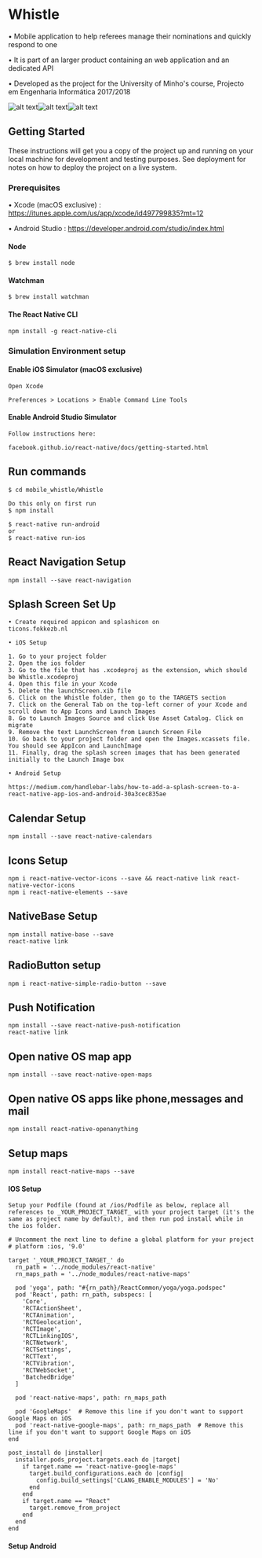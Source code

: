 # Whistle

• Mobile application to help referees manage their nominations and quickly respond to one

• It is part of an larger product containing an web application and an dedicated API

• Developed as the project for the University of Minho's course, Projecto em Engenharia Informática 2017/2018

![alt text](http://res.cloudinary.com/ddepgavbp/image/upload/c_scale,h_443,w_275/v1518637285/Captura_de_ecrã_2018-02-14_às_19.39.48.png)![alt text](http://res.cloudinary.com/ddepgavbp/image/upload/c_scale,h_440,w_235/v1518638353/Captura_de_ecrã_2018-02-14_às_19.58.28.png)![alt text](http://res.cloudinary.com/ddepgavbp/image/upload/c_scale,w_283/v1518637671/Captura_de_ecrã_2018-02-14_às_19.44.37.png)




## Getting Started
These instructions will get you a copy of the project up and running on your local machine for development and testing purposes. See deployment for notes on how to deploy the project on a live system.

### Prerequisites

• Xcode (macOS exclusive) : https://itunes.apple.com/us/app/xcode/id497799835?mt=12

• Android Studio : https://developer.android.com/studio/index.html

#### Node
```
$ brew install node
```
#### Watchman
```
$ brew install watchman
```

#### The React Native CLI
```
npm install -g react-native-cli
```
### Simulation Environment setup

#### Enable iOS Simulator (macOS exclusive)

```
Open Xcode

Preferences > Locations > Enable Command Line Tools
```

#### Enable Android Studio Simulator
```
Follow instructions here:

facebook.github.io/react-native/docs/getting-started.html

```
## Run commands

```
$ cd mobile_whistle/Whistle

Do this only on first run
$ npm install

$ react-native run-android 
or
$ react-native run-ios
```

## React Navigation Setup
```
npm install --save react-navigation

```
## Splash Screen Set Up
```
• Create required appicon and splashicon on
ticons.fokkezb.nl

• iOS Setup

1. Go to your project folder
2. Open the ios folder
3. Go to the file that has .xcodeproj as the extension, which should be Whistle.xcodeproj
4. Open this file in your Xcode
5. Delete the launchScreen.xib file
6. Click on the Whistle folder, then go to the TARGETS section
7. Click on the General Tab on the top-left corner of your Xcode and scroll down to App Icons and Launch Images
8. Go to Launch Images Source and click Use Asset Catalog. Click on migrate
9. Remove the text LaunchScreen from Launch Screen File
10. Go back to your project folder and open the Images.xcassets file. You should see AppIcon and LaunchImage
11. Finally, drag the splash screen images that has been generated initially to the Launch Image box

• Android Setup

https://medium.com/handlebar-labs/how-to-add-a-splash-screen-to-a-react-native-app-ios-and-android-30a3cec835ae

```

## Calendar Setup
```
npm install --save react-native-calendars

```
## Icons Setup
```
npm i react-native-vector-icons --save && react-native link react-native-vector-icons
npm i react-native-elements --save
```
## NativeBase Setup
```
npm install native-base --save
react-native link
```

## RadioButton setup
```
npm i react-native-simple-radio-button --save
```

## Push Notification
```
npm install --save react-native-push-notification
react-native link
```

## Open native OS map app
```
npm install --save react-native-open-maps
```

## Open native OS apps like phone,messages and mail
```
npm install react-native-openanything
```

## Setup maps
```
npm install react-native-maps --save
```

#### IOS Setup
```
Setup your Podfile (found at /ios/Podfile as below, replace all references to _YOUR_PROJECT_TARGET_ with your project target (it's the same as project name by default), and then run pod install while in the ios folder.
```
```pod
# Uncomment the next line to define a global platform for your project
# platform :ios, '9.0'

target '_YOUR_PROJECT_TARGET_' do
  rn_path = '../node_modules/react-native'
  rn_maps_path = '../node_modules/react-native-maps'

  pod 'yoga', path: "#{rn_path}/ReactCommon/yoga/yoga.podspec"
  pod 'React', path: rn_path, subspecs: [
    'Core',
    'RCTActionSheet',
    'RCTAnimation',
    'RCTGeolocation',
    'RCTImage',
    'RCTLinkingIOS',
    'RCTNetwork',
    'RCTSettings',
    'RCTText',
    'RCTVibration',
    'RCTWebSocket',
    'BatchedBridge'
  ]

  pod 'react-native-maps', path: rn_maps_path

  pod 'GoogleMaps'  # Remove this line if you don't want to support Google Maps on iOS
  pod 'react-native-google-maps', path: rn_maps_path  # Remove this line if you don't want to support Google Maps on iOS
end

post_install do |installer|
  installer.pods_project.targets.each do |target|
    if target.name == 'react-native-google-maps'
      target.build_configurations.each do |config|
        config.build_settings['CLANG_ENABLE_MODULES'] = 'No'
      end
    end
    if target.name == "React"
      target.remove_from_project
    end
  end
end
```

#### Setup Android

